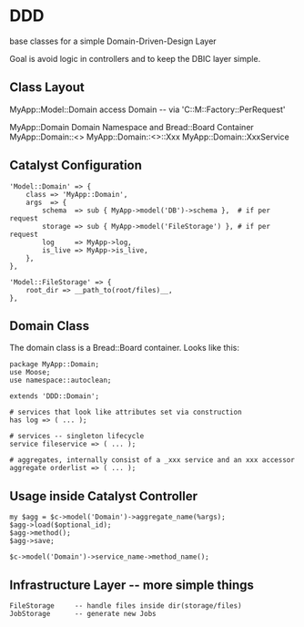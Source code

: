 # DDD #

base classes for a simple Domain-Driven-Design Layer

Goal is avoid logic in controllers and to keep the DBIC layer simple.


## Class Layout ##

MyApp::Model::Domain        access Domain -- via 'C::M::Factory::PerRequest'

MyApp::Domain               Domain Namespace and Bread::Board Container
MyApp::Domain::<<Aggregate>>
MyApp::Domain::<<Aggregate>>::Xxx
MyApp::Domain::XxxService


## Catalyst Configuration ##

    'Model::Domain' => {
        class => 'MyApp::Domain',
        args  => {
            schema  => sub { MyApp->model('DB')->schema },  # if per request
            storage => sub { MyApp->model('FileStorage') }, # if per request
            log     => MyApp->log,
            is_live => MyApp->is_live,
        },
    },
    
    'Model::FileStorage' => {
        root_dir => __path_to(root/files)__,
    },


## Domain Class ##

The domain class is a Bread::Board container. Looks like this:

    package MyApp::Domain;
    use Moose;
    use namespace::autoclean;
    
    extends 'DDD::Domain';
    
    # services that look like attributes set via construction
    has log => ( ... );
    
    # services -- singleton lifecycle
    service fileservice => ( ... );
    
    # aggregates, internally consist of a _xxx service and an xxx accessor
    aggregate orderlist => ( ... );


## Usage inside Catalyst Controller ##

    my $agg = $c->model('Domain')->aggregate_name(%args);
    $agg->load($optional_id);
    $agg->method();
    $agg->save;
    
    $c->model('Domain')->service_name->method_name();


## Infrastructure Layer -- more simple things ##

    FileStorage     -- handle files inside dir(storage/files)
    JobStorage      -- generate new Jobs

